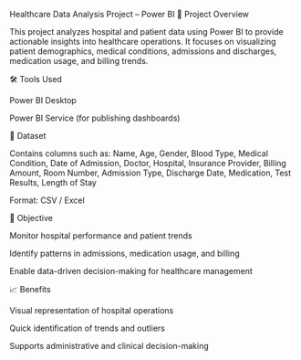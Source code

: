 Healthcare Data Analysis Project – Power BI
📌 Project Overview

This project analyzes hospital and patient data using Power BI to provide actionable insights into healthcare operations. It focuses on visualizing patient demographics, medical conditions, admissions and discharges, medication usage, and billing trends.


🛠️ Tools Used

Power BI Desktop

Power BI Service (for publishing dashboards)

📂 Dataset

Contains columns such as:
Name, Age, Gender, Blood Type, Medical Condition, Date of Admission, Doctor, Hospital, Insurance Provider, Billing Amount, Room Number, Admission Type, Discharge Date, Medication, Test Results, Length of Stay

Format: CSV / Excel

🎯 Objective

Monitor hospital performance and patient trends

Identify patterns in admissions, medication usage, and billing

Enable data-driven decision-making for healthcare management


📈 Benefits

Visual representation of hospital operations

Quick identification of trends and outliers

Supports administrative and clinical decision-making

